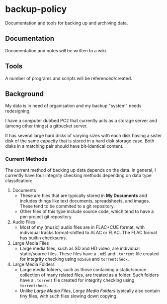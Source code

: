 # backup-policy
Documentation and tools for backing up and archiving data.

## Documentation

Documentation and notes will be written to a wiki.

## Tools

A number of programs and scripts will be referenced/created.

## Background

My data is in need of organisation and my backup "system" needs redesigning.

I have a computer dubbed PC2 that currently acts as a storage server and (among other things) a gitbucket server.

It has several large hard disks of varying sizes with each disk having a sister disk of the same capacity that is stored in a hard disk storage case. Both disks in a matching pair should have bit-identical content.

### Current Methods

The current method of backing up data depends on the data. In general, I currently have four integrity checking methods depending on data type classifcation:

1. Documents
    * These are files that are typically stored in **My Documents** and includes things like text documents, spreadsheets, and images. These tend to be commited to a git repository.
    * Other files of this type include source code, which tend to have a per-project git repository.
2. Audio Files
    * Most of my (music) audio files are in FLAC+CUE format, with individual tracks format-shifted to ALAC or FLAC. The FLAC format has builtin checksums.
3. Large Media Files
    * Large media files, such as SD and HD video, are individual static/source files. These files have a ```.md5``` and ```.torrent``` file created for integrity checking using ```md5sum``` and ```torrentcheck```.
4. Large Media Folders
    * Large media folders, such as those containing a static/source collection of many related files, are treated as a folder. Such folders have a ```.torrent``` file created for integrity checking using ```torrentcheck```.
    * Unlike *Large Media Files*, *Large Media Folders* typically also contain tiny files, with such files slowing down copying.

